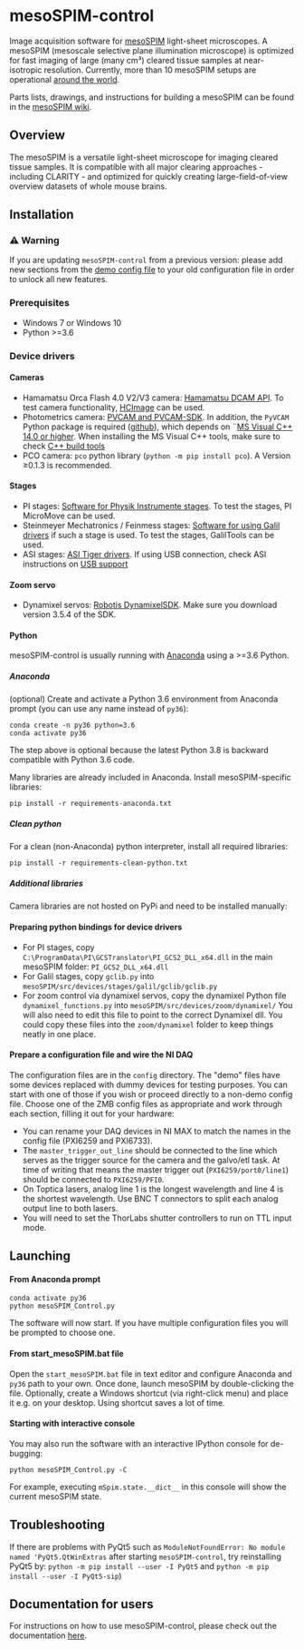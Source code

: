 # mesoSPIM-control
Image acquisition software for [mesoSPIM](http://mesospim.org/) light-sheet microscopes. A mesoSPIM (mesoscale selective plane illumination microscope) is optimized for fast imaging of large (many cm³) cleared tissue samples at near-isotropic resolution. Currently, more than 10 mesoSPIM setups are operational [around the world](http://mesospim.org/setups/).

Parts lists, drawings, and instructions for building a mesoSPIM can be found in the [mesoSPIM wiki](https://github.com/mesoSPIM/mesoSPIM-hardware-documentation).

## Overview
The mesoSPIM is a versatile light-sheet microscope for imaging
cleared tissue samples. It is compatible with all major clearing approaches - including CLARITY - and optimized for quickly creating large-field-of-view overview datasets of whole mouse brains.

## Installation

### :warning: Warning
If you are updating `mesoSPIM-control` from a previous version: 
please add new sections from the [demo config file](/mesoSPIM/config/demo_config.py) 
to your old configuration file in order to unlock all new features.

### Prerequisites
* Windows 7 or Windows 10
* Python >=3.6

### Device drivers
#### Cameras
* Hamamatsu Orca Flash 4.0 V2/V3 camera: [Hamamatsu DCAM API](https://dcam-api.com/). To test camera functionality, [HCImage](https://dcam-api.com/hamamatsu-software/) can be used.
* Photometrics camera: [PVCAM and PVCAM-SDK](https://www.photometrics.com/support/software/). 
In addition, the `PyVCAM` Python package is required ([github](https://github.com/Photometrics/PyVCAM)), 
which depends on ¨[MS Visual C++ 14.0 or higher](https://visualstudio.microsoft.com/visual-cpp-build-tools/). 
When installing the MS Visual C++ tools, make sure to check [C++ build tools](https://docs.microsoft.com/en-us/answers/questions/136595/error-microsoft-visual-c-140-or-greater-is-require.html)
* PCO camera: `pco` python library (`python -m pip install pco`). A Version ≥0.1.3 is recommended.

#### Stages
* PI stages: [Software for Physik Instrumente stages](https://www.physikinstrumente.com/en/products/motion-control-software/). To test the stages, PI MicroMove can be used. 
* Steinmeyer Mechatronics / Feinmess stages: [Software for using Galil drivers](http://www.galilmc.com/downloads/api) if such a stage is used. To test the stages, GalilTools can be used.
* ASI stages: [ASI Tiger drivers](http://www.asiimaging.com/support/downloads/tiger-controller-console/). 
If using USB connection, check ASI instructions on [USB support](http://www.asiimaging.com/support/downloads/usb-support-on-ms-2000-wk-controllers/)
#### Zoom servo
* Dynamixel servos: [Robotis DynamixelSDK](https://github.com/ROBOTIS-GIT/DynamixelSDK/releases). Make sure you download version 3.5.4 of the SDK.

#### Python
mesoSPIM-control is usually running with [Anaconda](https://www.anaconda.com/download/) using a >=3.6 Python. 
##### Anaconda 
(optional) Create and activate a Python 3.6 environment from Anaconda prompt (you can use any name instead of `py36`):
```
conda create -n py36 python=3.6
conda activate py36
```
The step above is optional because the latest Python 3.8 is backward compatible with Python 3.6 code.

Many libraries are already included in Anaconda. 
Install mesoSPIM-specific libraries: 
```
pip install -r requirements-anaconda.txt
```

##### Clean python 
For a clean (non-Anaconda) python interpreter, install all required libraries: 
```
pip install -r requirements-clean-python.txt
```

##### Additional libraries
Camera libraries are not hosted on PyPi and need to be installed manually:


#### Preparing python bindings for device drivers
* For PI stages, copy `C:\ProgramData\PI\GCSTranslator\PI_GCS2_DLL_x64.dll` in the main mesoSPIM folder: `PI_GCS2_DLL_x64.dll`
* For Galil stages, copy `gclib.py` into `mesoSPIM/src/devices/stages/galil/gclib/gclib.py`
* For zoom control via dynamixel servos, copy the dynamixel Python file `dynamixel_functions.py` into `mesoSPIM/src/devices/zoom/dynamixel/` You will also need to edit this file to point to the correct Dynamixel dll. You could copy these files into the `zoom/dynamixel` folder to keep things neatly in one place.

#### Prepare a configuration file and wire the NI DAQ
The configuration files are in the `config` directory.
The "demo" files have some devices replaced with dummy devices for testing purposes.
You can start with one of those if you wish or proceed directly to a non-demo config file.
Choose one of the ZMB config files as appropriate and work through each section, filling it out for your hardware:

* You can rename your DAQ devices in NI MAX to match the names in the config file (PXI6259 and PXI6733).
* The `master_trigger_out_line` should be connected to the line which serves as the trigger source for the camera and the galvo/etl task.
At time of writing that means the master trigger out (`PXI6259/port0/line1`) should be connected to `PXI6259/PFI0`.
* On Toptica lasers, analog line 1 is the longest wavelength and line 4 is the shortest wavelength.
Use BNC T connectors to split each analog output line to both lasers.
* You will need to set the ThorLabs shutter controllers to run on TTL input mode.

## Launching
#### From Anaconda prompt
```
conda activate py36
python mesoSPIM_Control.py
```
The software will now start. If you have multiple configuration files you will be prompted to choose one. 

#### From start_mesoSPIM.bat file
Open the `start_mesoSPIM.bat` file in text editor and configure Anaconda and `py36` path to your own. 
Once done, launch mesoSPIM by double-clicking the file. 
Optionally, create a Windows shortcut (via right-click menu) and place it e.g. on your desktop. 
Using shortcut saves a lot of time.

#### Starting with interactive console
You may also run the software with an interactive IPython console for de-bugging:
```
python mesoSPIM_Control.py -C
```
For example, executing `mSpim.state.__dict__` in this console will show the current mesoSPIM state. 

## Troubleshooting
If there are problems with PyQt5 such as `ModuleNotFoundError: No module named 'PyQt5.QtWinExtras` after starting 
`mesoSPIM-control`, try reinstalling PyQt5 by: `python -m pip install --user -I PyQt5` and `python -m pip install --user -I PyQt5-sip`)

## Documentation for users
For instructions on how to use mesoSPIM-control, please check out the documentation [here](https://github.com/mesoSPIM/mesoSPIM-powerpoint-documentation).
